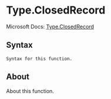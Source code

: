 # Type.ClosedRecord

Microsoft Docs: [Type.ClosedRecord](https://docs.microsoft.com/en-us/powerquery-m/type-closedrecord)

## Syntax

```
Syntax for this function.
```

## About

About this function.

